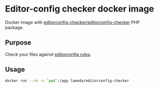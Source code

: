 # Editor-config checker docker image
Docker image with [editorconfig-checker/editorconfig-checker](https://github.com/editorconfig-checker/editorconfig-checker.php) PHP package.

## Purpose
Check your files against [editorconfig rules](https://editorconfig.org/).

## Usage

```sh
docker run --rm -v `pwd`:/app lamoda/editorconfig-checker
```
